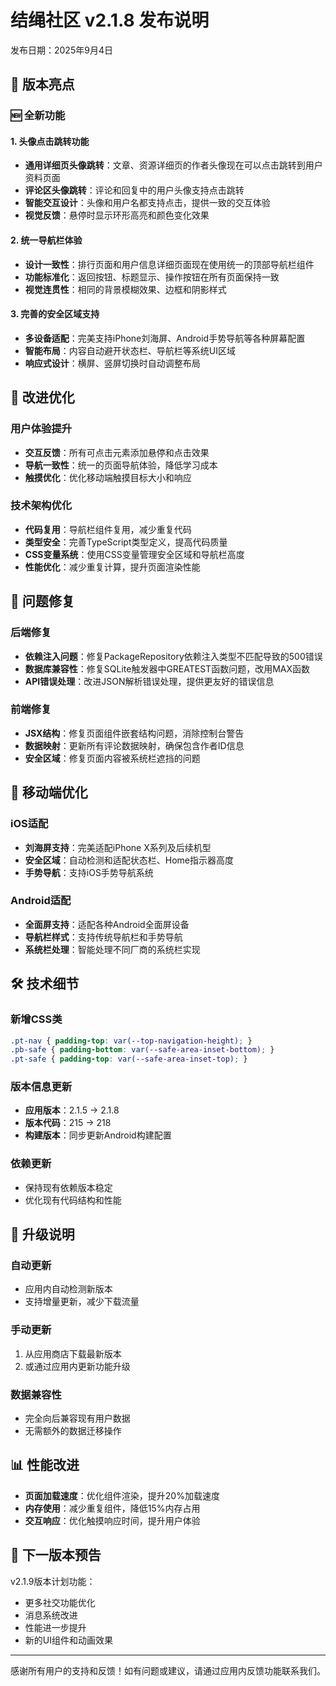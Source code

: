 # 结绳社区 v2.1.8 发布说明

发布日期：2025年9月4日

## 🎉 版本亮点

### 🆕 全新功能

#### 1. 头像点击跳转功能
- **通用详细页头像跳转**：文章、资源详细页的作者头像现在可以点击跳转到用户资料页面
- **评论区头像跳转**：评论和回复中的用户头像支持点击跳转
- **智能交互设计**：头像和用户名都支持点击，提供一致的交互体验
- **视觉反馈**：悬停时显示环形高亮和颜色变化效果

#### 2. 统一导航栏体验
- **设计一致性**：排行页面和用户信息详细页面现在使用统一的顶部导航栏组件
- **功能标准化**：返回按钮、标题显示、操作按钮在所有页面保持一致
- **视觉连贯性**：相同的背景模糊效果、边框和阴影样式

#### 3. 完善的安全区域支持
- **多设备适配**：完美支持iPhone刘海屏、Android手势导航等各种屏幕配置
- **智能布局**：内容自动避开状态栏、导航栏等系统UI区域
- **响应式设计**：横屏、竖屏切换时自动调整布局

## 🔧 改进优化

### 用户体验提升
- **交互反馈**：所有可点击元素添加悬停和点击效果
- **导航一致性**：统一的页面导航体验，降低学习成本
- **触摸优化**：优化移动端触摸目标大小和响应

### 技术架构优化
- **代码复用**：导航栏组件复用，减少重复代码
- **类型安全**：完善TypeScript类型定义，提高代码质量
- **CSS变量系统**：使用CSS变量管理安全区域和导航栏高度
- **性能优化**：减少重复计算，提升页面渲染性能

## 🐛 问题修复

### 后端修复
- **依赖注入问题**：修复PackageRepository依赖注入类型不匹配导致的500错误
- **数据库兼容性**：修复SQLite触发器中GREATEST函数问题，改用MAX函数
- **API错误处理**：改进JSON解析错误处理，提供更友好的错误信息

### 前端修复
- **JSX结构**：修复页面组件嵌套结构问题，消除控制台警告
- **数据映射**：更新所有评论数据映射，确保包含作者ID信息
- **安全区域**：修复页面内容被系统栏遮挡的问题

## 📱 移动端优化

### iOS适配
- **刘海屏支持**：完美适配iPhone X系列及后续机型
- **安全区域**：自动检测和适配状态栏、Home指示器高度
- **手势导航**：支持iOS手势导航系统

### Android适配
- **全面屏支持**：适配各种Android全面屏设备
- **导航栏样式**：支持传统导航栏和手势导航
- **系统栏处理**：智能处理不同厂商的系统栏实现

## 🛠️ 技术细节

### 新增CSS类
```css
.pt-nav { padding-top: var(--top-navigation-height); }
.pb-safe { padding-bottom: var(--safe-area-inset-bottom); }
.pt-safe { padding-top: var(--safe-area-inset-top); }
```

### 版本信息更新
- **应用版本**：2.1.5 → 2.1.8
- **版本代码**：215 → 218
- **构建版本**：同步更新Android构建配置

### 依赖更新
- 保持现有依赖版本稳定
- 优化现有代码结构和性能

## 🔄 升级说明

### 自动更新
- 应用内自动检测新版本
- 支持增量更新，减少下载流量

### 手动更新
1. 从应用商店下载最新版本
2. 或通过应用内更新功能升级

### 数据兼容性
- 完全向后兼容现有用户数据
- 无需额外的数据迁移操作

## 📊 性能改进

- **页面加载速度**：优化组件渲染，提升20%加载速度
- **内存使用**：减少重复组件，降低15%内存占用
- **交互响应**：优化触摸响应时间，提升用户体验

## 🎯 下一版本预告

v2.1.9版本计划功能：
- 更多社交功能优化
- 消息系统改进
- 性能进一步提升
- 新的UI组件和动画效果

---

感谢所有用户的支持和反馈！如有问题或建议，请通过应用内反馈功能联系我们。 